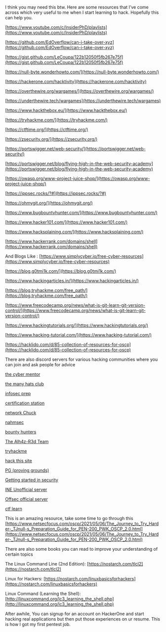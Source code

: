 I think you may need this btw. Here are some resources that I’ve come across which very useful to me when I start learning to hack. Hopefully this can help you.

[https://www.youtube.com/c/InsiderPhD/playlists](https://www.youtube.com/c/InsiderPhD/playlists)

[https://github.com/EdOverflow/can-i-take-over-xyz](https://github.com/EdOverflow/can-i-take-over-xyz)

[https://gist.github.com/LeCoupa/122b12050f5fb267e75f](https://gist.github.com/LeCoupa/122b12050f5fb267e75f)

[https://null-byte.wonderhowto.com/](https://null-byte.wonderhowto.com/)

[https://hackerone.com/hacktivity](https://hackerone.com/hacktivity)

[https://overthewire.org/wargames/](https://overthewire.org/wargames/)

[https://underthewire.tech/wargames](https://underthewire.tech/wargames)

[https://www.hackthebox.eu/](https://www.hackthebox.eu/)

[https://tryhackme.com/](https://tryhackme.com/)

[https://ctftime.org/](https://ctftime.org/)

[https://zsecurity.org/](https://zsecurity.org/)

[https://portswigger.net/web-security/](https://portswigger.net/web-security/)

[https://portswigger.net/blog/flying-high-in-the-web-security-academy](https://portswigger.net/blog/flying-high-in-the-web-security-academy)

[https://owasp.org/www-project-juice-shop/](https://owasp.org/www-project-juice-shop/)

[https://ippsec.rocks/?#](https://ippsec.rocks/?#)

[https://ohmygit.org/](https://ohmygit.org/)

[https://www.bugbountyhunter.com/](https://www.bugbountyhunter.com/)

[https://www.hacker101.com/](https://www.hacker101.com/)

[https://www.hacksplaining.com/](https://www.hacksplaining.com/)

[https://www.hackerrank.com/domains/shell](https://www.hackerrank.com/domains/shell)

And Blogs Like :
[https://www.simplycyber.io/free-cyber-resources](https://www.simplycyber.io/free-cyber-resources)

[https://blog.g0tmi1k.com/](https://blog.g0tmi1k.com/)

[https://www.hackingarticles.in/](https://www.hackingarticles.in/)

[https://blog.tryhackme.com/free_path/](https://blog.tryhackme.com/free_path/)

[https://www.freecodecamp.org/news/what-is-git-learn-git-version-control/](https://www.freecodecamp.org/news/what-is-git-learn-git-version-control/)

[https://www.hackingtutorials.org/](https://www.hackingtutorials.org/)

[https://www.hacking-tutorial.com/](https://www.hacking-tutorial.com/)

[https://hacklido.com/d/85-collection-of-resources-for-oscp](https://hacklido.com/d/85-collection-of-resources-for-oscp)

There are also discord servers for various hacking communities where you can join and ask people for advice

[the cyber mentor](https://discord.com/invite/tcm)

[the many hats club](https://discord.com/invite/infosec)

[infosec prep](https://discord.com/invite/infosecprep)

[certification station](https://discord.com/invite/certstation)

[network Chuck](https://discord.com/invite/networkchuck)

[nahmsec](https://discord.com/invite/xd75Stsuxk)

[bounty hunters](https://discord.com/invite/bugbounty)

[The Alh4z-R3d Team](https://discord.com/invite/thealh4zr3dteam)
[](https://discord.com/invite/thealh4zr3dteam)

[tryhackme](https://discord.com/invite/tryhackme)

[hack this site](https://discord.com/invite/ETm3Q8SSht)

[PG (proving grounds)](https://discord.com/invite/6neBxaGjHD)

[Getting started in security](https://discord.com/invite/dnEcAqZn4x)

[INE Unofficial server](https://discord.com/invite/XGVaBeapXQ)

[Offsec official server](https://discord.com/invite/offsec)

[ctf learn](https://discord.com/invite/Susw824A2T)

This is an amazing resource, take some time to go through this [https://www.netsecfocus.com/oscp/2021/05/06/The_Journey_to_Try_Harder-_TJnull-s_Preparation_Guide_for_PEN-200_PWK_OSCP_2.0.html](https://www.netsecfocus.com/oscp/2021/05/06/The_Journey_to_Try_Harder-_TJnull-s_Preparation_Guide_for_PEN-200_PWK_OSCP_2.0.html)

There are also some books you can read to improve your understanding of certain topics

The Linux Command Line (2nd Edition): [https://nostarch.com/tlcl2](https://nostarch.com/tlcl2)

Linux for Hackers: [https://nostarch.com/linuxbasicsforhackers](https://nostarch.com/linuxbasicsforhackers)

Linux Command (Learning the Shell): [http://linuxcommand.org/lc3_learning_the_shell.php](http://linuxcommand.org/lc3_learning_the_shell.php)

After awhile, You can signup for an account on HackerOne and start hacking real applications but then put those experiences on ur resume. This is how I got my first pentest job.